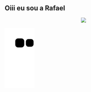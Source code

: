 ## Oiii eu sou a Rafael

<div align="center">
  <a href="https://github.com/RafaelMendonca23">
  <img height="160em" src="https://github-readme-stats.vercel.app/api?username=mendoncarafael&show_icons=true&theme=dark&include_all_commits=true&count_private=true"/>
</div>

  ![Snake animation](https://github.com/rafaballerini/rafaballerini/blob/output/github-contribution-grid-snake.svg)
